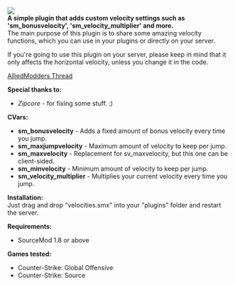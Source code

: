 <img src="https://puu.sh/xmmR9.png"></img><br>
<b>A simple plugin that adds custom velocity settings such as 'sm_bonusvelocity', 'sm_velocity_multiplier' and more.</b><br>
The main purpose of this plugin is to share some amazing velocity functions, which you can use in your plugins or directly on your server.

If you're going to use this plugin on your server, please keep in mind that it only affects the horizontal velocity, unless you change it in the code.

<a href="https://forums.alliedmods.net/showthread.php?t=300770">AlliedModders Thread</a>

<b>Special thanks to:</b><br>
+ <i>Zipcore</i> - for fixing some stuff. :)

<b>CVars:</b><br>
+ <B>sm_bonusvelocity</B> - Adds a fixed amount of bonus velocity every time you jump.
+ <B>sm_maxjumpvelocity</B> - Maximum amount of velocity to keep per jump.
+ <B>sm_maxvelocity</B> - Replacement for sv_maxvelocity, but this one can be client-sided.
+ <B>sm_minvelocity</B> - Minimum amount of velocity to keep per jump.
+ <B>sm_velocity_multiplier</B> - Multiplies your current velocity every time you jump.

<b>Installation:</b><br>
Just drag and drop "velocities.smx" into your "plugins" folder and restart the server.<br>

<b>Requirements:</b><br>
+ SourceMod 1.8 or above

<b>Games tested:</b><br>
+ Counter-Strike: Global Offensive
+ Counter-Strike: Source
